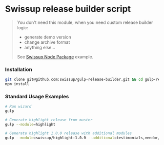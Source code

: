 # Swissup release builder script

> You don't need this module, when you need custom release builder logic:
>
> - generate demo version
> - change archive format
> - anything else...
>
> See [Swissup Node Package](https://github.com/swissup/node-swissup) example.

### Installation

```bash
git clone git@github.com:swissup/gulp-release-builder.git && cd gulp-release-builder
npm install
```

### Standard Usage Examples

```bash
# Run wizard
gulp

# Generate highlight release from master
gulp --module=highlight

# Generate highlight 1.0.0 release with additional modules
gulp --module=swissup/highlight:1.0.0 --additional=testimonials,vendor/package:1.1.0
```
